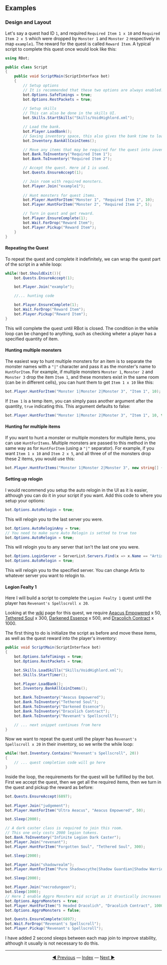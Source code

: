 ## Examples
### Design and Layout
Let's say a quest had ID `1`, and required `Required Item 1 x 10` and `Required Item 2 x 5` which were dropped by `Monster 1` and `Monster 2` respectively in map `example1`. The reward for the quest is called `Reward Item`. A typical script to complete this quest once would look like this:

```csharp
using RBot;

public class Script
{
	public void ScriptMain(ScriptInterface bot)
	{
        // Setup options
        // It is recommended that these two options are always enabled.
        bot.Options.SafeTimings = true;
        bot.Options.RestPackets = true;
        
        // Setup skills
        // This can also be done in the skills UI.
        bot.Skills.StartSkills("Skills/VoidHighlord.xml");

        // Load the bank.
        bot.Player.LoadBank();
        // Saving inventory space, this also gives the bank time to load.
        bot.Inventory.BankAllCoinItems();

        // Move any items that may be required for the quest into inventory.
        bot.Bank.ToInventory("Required Item 1");
        bot.Bank.ToInventory("Required Item 2");

        // Accept the quest. Here id 1 is used.
        bot.Quests.EnsureAccept(1);

        // Join room with required monsters.
        bot.Player.Join("example1");
        
        // Hunt monsters for quest items.
        bot.Player.HuntForItem("Monster 1", "Required Item 1", 10);
        bot.Player.HuntForItem("Monster 2", "Required Item 2", 5);

        // Turn in quest and get reward.
        bot.Player.EnsureComplete(1);
        bot.Wait.ForDrop("Reward Item");
        bot.Player.Pickup("Reward Item");
	}
}
```

#### Repeating the Quest
To repeat the quest and complete it indefinitely, we can wrap the quest part of the script in a while loop:

```csharp
while(!bot.ShouldExit()){
    bot.Quests.EnsureAccept(1);

    bot.Player.Join("example");

    //... hunting code

    bot.Player.EnsureComplete(1);
    bot.Wait.ForDrop("Reward Item");
    bot.Player.Pickup("Reward Item");
}
```

This will complete the quest until RBot is closed. The condition in the while loop can be changed to anything, such as checking wheter a player has a specified quantity of item.

#### Hunting multiple monsters
The easiest way to hunt multiple monsters for an item is to separate the monster names with a `"|"` character and pass it as the monster's name to `HuntForItem`. For example, if multiple monsters `Monster 1`, `Monster 2` and `Monster 3` drop the item `Item 1`, and these monsters exist in the same room (can be in different cells), you can hunt them to get `Item 1 x 10` like this:

```csharp
bot.Player.HuntForItem("Monster 1|Monster 2|Monster 3", "Item 1", 10);
```

If `Item 1` is a temp item, you can simply pass another argument after the quantity, `true` indicating this. This argument defaults to false:

```csharp
bot.Player.HuntForItem("Monster 1|Monster 2|Monster 3", "Item 1", 10, true);
```

#### Hunting for multiple items
If you want to hunt a monster or multiple monsters for multiple items, you can use `HuntForItems`. Multiple monsters are passed to this method in the same way as for `HuntForItem` (using a `"|"` separator). For example, if you want `Item 1 x 10` and `Item 2 x 5`, and all three of of the monsters drop these 2 items, you would use this:

```csharp
bot.Player.HuntForItems("Monster 1|Monster 2|Monster 3", new string[] { "Item 1", "Item 2" }, new int[] { 10, 5 });
```

#### Setting up relogin
I would recommend you setup the auto relogin in the UI as it is easier, although you can do it in your script if you want. Add this code to where you setup your options:

```csharp
bot.Options.AutoRelogin = true;
```

This will relogin you to the last server you were.

```csharp
bot.Options.AutoReloginAny = true;
// You need to make sure Auto Relogin is setted to true too
bot.Options.AutoRelogin = true;
```

This will relogin you to any server that isn't the last one you were.

```csharp
bot.Options.LoginServer = ServerList.Servers.Find(x => x.Name == "Artix");
bot.Options.AutoRelogin = true;
```

This will relogin you to the specified server. You can change Artix to whatever server you want to relogin to.

#### Legion Fealty 1
Here I will build a script to complete the `Legion Fealty 1` quest until the player has `Revenant's Spellscroll x 20`.

Looking at the [wiki](http://aqwwiki.wikidot.com/legion-revenant-s-quests) page for this quest, we require [Aeacus Empowered](http://aqwwiki.wikidot.com/aeacus-empowered) x 50, [Tethered Soul](http://aqwwiki.wikidot.com/tethered-soul) x 300, [Darkened Essence](http://aqwwiki.wikidot.com/darkened-essence) x 500, and [Dracolich Contract](http://aqwwiki.wikidot.com/dracolich-contract) x 1000.

The first thing to do is initialize the script as before and move these items, as well as the quest reward into the player's inventory:

```csharp
public void ScriptMain(ScriptInterface bot)
{
    bot.Options.SafeTimings = true;
    bot.Options.RestPackets = true;

    bot.Skills.LoadSkills("Skills/VoidHighlord.xml");
    bot.Skills.StartTimer();

    bot.Player.LoadBank();
    bot.Inventory.BankAllCoinItems();

    bot.Bank.ToInventory("Aeacus Empowered");
    bot.Bank.ToInventory("Tethered Soul");
    bot.Bank.ToInventory("Darkened Essence");
    bot.Bank.ToInventory("Dracolich Contract");
    bot.Bank.ToInventory("Revenant's Spellscroll");

    // ... next snippet continues from here
}
```

Now we want to repeat the quest until the player has `Revenant's Spellscroll x 20` in their inventory, so we write the while loop:

```csharp
while(!bot.Inventory.Contains("Revenant's Spellscroll", 20))
{
    // ... quest completion code will go here
}
```

Inside the loop, the requirements for the quest will be fulfilled by the bot. First we accept the quest, then we get all the required items, then we turn in the quest and pickup the reward as before:

```csharp
bot.Quests.EnsureAccept(6897);
			
bot.Player.Join("judgement");
bot.Player.HuntForItem("Ultra Aeacus", "Aeacus Empowered", 50);

bot.Sleep(2000);

// A dark caster class is required to join this room.
// This one only costs 2000 legion tokens.
bot.Bank.ToInventory("Infinite Legion Dark Caster");
bot.Player.Join("revenant");
bot.Player.HuntForItem("Forgotten Soul", "Tethered Soul", 300);

bot.Sleep(2000);

bot.Player.Join("shadowrealm");
bot.Player.HuntForItem("Pure Shadowscythe|Shadow Guardian|Shadow Warrior", "Darkened Essence", 500);

bot.Sleep(2000);

bot.Player.Join("necrodungeon");
bot.Sleep(1000);
// Here I enable Aggro Monsters mid script as it drastically increases the speed of getting the contracts, especially in a crowded room.
bot.Options.AggroMonsters = true;
bot.Player.HuntForItem("5 Headed Dracolich", "Dracolich Contract", 1000);
bot.Options.AggroMonsters = false;

bot.Quests.EnsureComplete(6897);
bot.Wait.ForDrop("Revenant's Spellscroll");
bot.Player.Pickup("Revenant's Spellscroll");
```

I have added 2 second sleeps between each map join to improve stability, although it usually is not necessary to do this.

---------
<center><a href="/Rbot-Scripts/12 Packets" title="12. Packets">◄ Previous</a> — <a href="/Rbot-Scripts/" title="Back to Index">Index</a> — <a href="/Rbot-Scripts/14 Script Options" title="14. Script Options">Next ►</a></center>